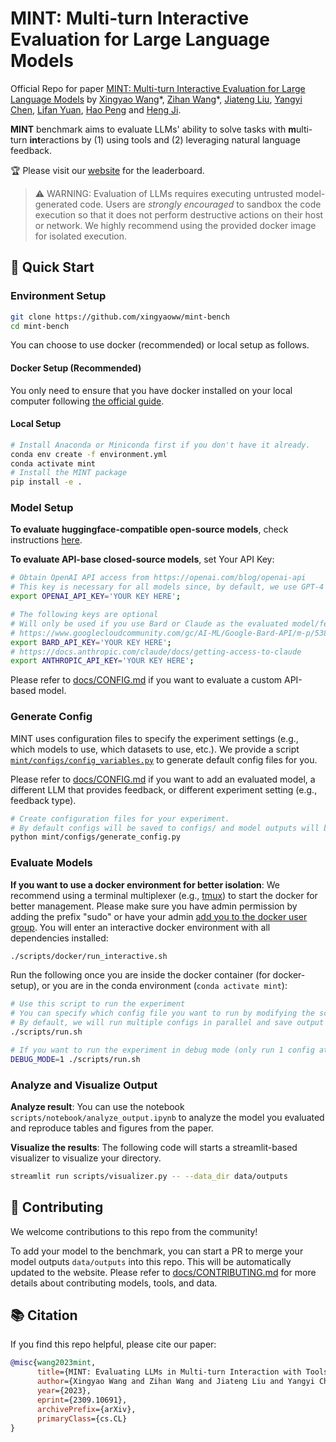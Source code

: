 # MINT: Multi-turn Interactive Evaluation for Large Language Models

Official Repo for paper [MINT: Multi-turn Interactive Evaluation for Large Language Models](https://arxiv.org/abs/2309.10691) by [Xingyao Wang](https://xingyaoww.github.io/)\*, [Zihan Wang](https://zihanwang314.github.io/)\*, [Jiateng Liu](https://lumos-jiateng.github.io/), [Yangyi Chen](https://yangyi-chen.github.io/), [Lifan Yuan](https://lifan-yuan.github.io/), [Hao Peng](https://haopeng-nlp.github.io/) and [Heng Ji](http://blender.cs.illinois.edu/hengji.html).

**MINT** benchmark aims to evaluate LLMs' ability to solve tasks with **m**ulti-turn **int**eractions by (1) using tools and (2) leveraging natural language feedback.

:trophy: Please visit our [website](https://xingyaoww.github.io/mint-bench) for the leaderboard.

> :warning: WARNING: Evaluation of LLMs requires executing untrusted model-generated code. Users are *strongly encouraged* to sandbox the code execution so that it does not perform destructive actions on their host or network. We highly recommend using the provided docker image for isolated execution.


## :rocket: Quick Start

### Environment Setup

```bash
git clone https://github.com/xingyaoww/mint-bench
cd mint-bench
```

You can choose to use docker (recommended) or local setup as follows.

#### Docker Setup (Recommended)

You only need to ensure that you have docker installed on your local computer following [the official guide](https://docs.docker.com/desktop/install/linux-install/).

#### Local Setup

```bash
# Install Anaconda or Miniconda first if you don't have it already.
conda env create -f environment.yml
conda activate mint
# Install the MINT package
pip install -e .
```

### Model Setup

**To evaluate huggingface-compatible open-source models**, check instructions [here](docs/SERVING.md).

**To evaluate API-base closed-source models**, set Your API Key:

```bash
# Obtain OpenAI API access from https://openai.com/blog/openai-api
# This key is necessary for all models since, by default, we use GPT-4 for feedback generation
export OPENAI_API_KEY='YOUR KEY HERE';

# The following keys are optional
# Will only be used if you use Bard or Claude as the evaluated model/feedback provider
# https://www.googlecloudcommunity.com/gc/AI-ML/Google-Bard-API/m-p/538517
export BARD_API_KEY='YOUR KEY HERE';
# https://docs.anthropic.com/claude/docs/getting-access-to-claude
export ANTHROPIC_API_KEY='YOUR KEY HERE';
```

Please refer to [docs/CONFIG.md](docs/CONFIG.md) if you want to evaluate a custom API-based model.


### Generate Config

MINT uses configuration files to specify the experiment settings (e.g., which models to use, which datasets to use, etc.).
We provide a script [`mint/configs/config_variables.py`](mint/configs/config_variables.py) to generate default config files for you.

Please refer to [docs/CONFIG.md](docs/CONFIG.md) if you want to add an evaluated model, a different LLM that provides feedback, or different experiment setting (e.g., feedback type).

```bash
# Create configuration files for your experiment.
# By default configs will be saved to configs/ and model outputs will be saved to data/outputs
python mint/configs/generate_config.py
```

### Evaluate Models
**If you want to use a docker environment for better isolation**: We recommend using a terminal multiplexer (e.g., [tmux](https://github.com/tmux/tmux/wiki)) to start the docker for better management.
Please make sure you have admin permission by adding the prefix "sudo" or have your admin [add you to the docker user group](https://docs.docker.com/engine/install/linux-postinstall/#manage-docker-as-a-non-root-user).
You will enter an interactive docker environment with all dependencies installed:
```bash
./scripts/docker/run_interactive.sh
```

Run the following once you are inside the docker container (for docker-setup), or you are in the conda environment (`conda activate mint`):
```bash
# Use this script to run the experiment
# You can specify which config file you want to run by modifying the script
# By default, we will run multiple configs in parallel and save output to `output.txt` in corresponding outputs folder
./scripts/run.sh

# If you want to run the experiment in debug mode (only run 1 config at a time), run the following
DEBUG_MODE=1 ./scripts/run.sh
```

### Analyze and Visualize Output

**Analyze result**: You can use the notebook `scripts/notebook/analyze_output.ipynb` to analyze the model you evaluated and reproduce tables and figures from the paper.

**Visualize the results**: The following code will starts a streamlit-based visualizer to visualize your directory.
```bash
streamlit run scripts/visualizer.py -- --data_dir data/outputs
```


## :star2: Contributing

We welcome contributions to this repo from the community!

To add your model to the benchmark, you can start a PR to merge your model outputs `data/outputs` into this repo. This will be automatically updated to the website.
Please refer to [docs/CONTRIBUTING.md](docs/CONTRIBUTING.md) for more details about contributing models, tools, and data.

## :books: Citation

If you find this repo helpful, please cite our paper:

```bibtex
@misc{wang2023mint,
      title={MINT: Evaluating LLMs in Multi-turn Interaction with Tools and Language Feedback},
      author={Xingyao Wang and Zihan Wang and Jiateng Liu and Yangyi Chen and Lifan Yuan and Hao Peng and Heng Ji},
      year={2023},
      eprint={2309.10691},
      archivePrefix={arXiv},
      primaryClass={cs.CL}
}
```
